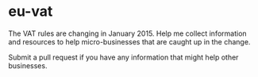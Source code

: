eu-vat
======

The VAT rules are changing in January 2015. Help me collect information and resources to help micro-businesses that are caught up in the change.

Submit a pull request if you have any information that might help other businesses.
